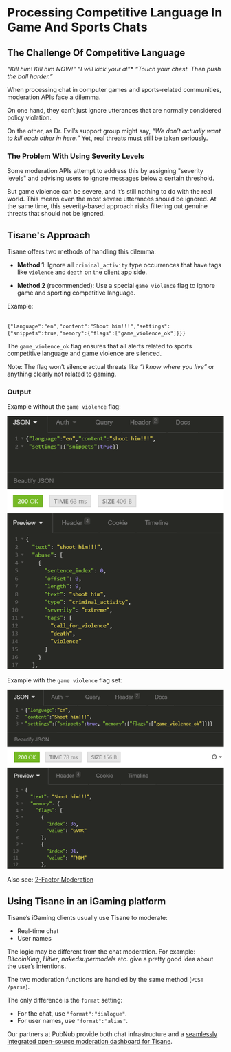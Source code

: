 # Processing Competitive Language In Game And Sports Chats 

## The Challenge Of Competitive Language

*“Kill him! Kill him NOW!”*
*“I will kick your a*!”*
*“Touch your chest. Then push the ball harder.”*

When processing chat in computer games and sports-related communities, moderation APIs face a dilemma. 

On one hand, they can’t just ignore utterances that are normally considered policy violation. 

On the other, as Dr. Evil’s support group might say, *“We don’t actually want to kill each other in here.”*  Yet, real threats must still be taken seriously.

### The Problem With Using Severity Levels

Some moderation APIs attempt to address this by assigning "severity levels" and advising users to ignore messages below a certain threshold.

But game violence can be severe, and it’s still nothing to do with the real world.  This means even the most severe utterances should be ignored. At the same time, this severity-based approach risks filtering out genuine threats that should not be ignored.

## Tisane's Approach

Tisane offers two methods of handling this dilemma:

- **Method 1**: Ignore all `criminal_activity` type occurrences that have tags like `violence` and `death` on the client app side.

- **Method 2** (recommended): Use a special `game violence` flag to ignore game and sporting competitive language.

Example:

```

{"language":"en","content":"Shoot him!!!","settings":{"snippets":true,"memory":{"flags":["game_violence_ok"]}}}

```
The `game_violence_ok` flag ensures that all alerts related to sports competitive language and game violence are silenced. 

Note: The flag won’t silence actual threats like *“I know where you live”* or anything clearly not related to gaming.

### Output

Example without the `game violence` flag:

![tisaneShootHimNoGVOK.png](/images/tisaneShootHimNoGVOK.png)

Example with the  `game violence` flag set:

![tisaneGvOk.png](/images/tisaneGvOk.png)

Also see: [2-Factor Moderation](/guides/abuse/@l10n/ru/whatis2fm.md)

##  Using Tisane in an iGaming platform

Tisane’s iGaming clients usually use Tisane to moderate:

- Real-time chat
- User names

The logic may be different from the chat moderation. For example:  *BitcoinKing*, *Hitler*, *nakedsupermodels* etc. give a pretty good idea about the user’s intentions.

The two moderation functions are handled by the same method (`POST /parse`). 

The only difference is the `format` setting:

- For the chat, use `"format":"dialogue"`. 
- For user names, use `"format":"alias"`.

Our partners at PubNub provide both chat infrastructure and a [seamlessly integrated open-source moderation dashboard for Tisane](https://www.pubnub.com/demos/moderation-dashboard/).

